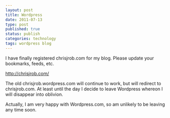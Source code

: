 ```yaml
--- 
layout: post 
title: Wordpress
date: 2011-07-13
type: post 
published: true 
status: publish
categories: technology
tags: wordpress blog
---
```


I have finally registered chrisjrob.com for my blog. Please update your bookmarks,
feeds, etc.

<http://chrisjrob.com/>

<!--more-->

The old chrisjrob.wordpress.com will continue to work, but will redirect
to chrisjrob.com. At least until the day I decide to leave Wordpress
whereon I will disappear into oblivion.

Actually, I am very happy with Wordpress.com, so am unlikely to be
leaving any time soon.

